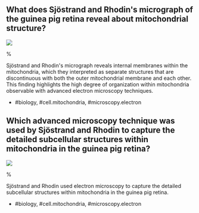 ## What does Sjöstrand and Rhodin's micrograph of the guinea pig retina reveal about mitochondrial structure?

![](https://cdn.mathpix.com/cropped/2024_07_05_edfac8a1b9262797c06eg-1.jpg?height=1279&width=898&top_left_y=195&top_left_x=313)

% 

Sjöstrand and Rhodin's micrograph reveals internal membranes within the mitochondria, which they interpreted as separate structures that are discontinuous with both the outer mitochondrial membrane and each other. This finding highlights the high degree of organization within mitochondria observable with advanced electron microscopy techniques.

- #biology, #cell.mitochondria, #microscopy.electron

## Which advanced microscopy technique was used by Sjöstrand and Rhodin to capture the detailed subcellular structures within mitochondria in the guinea pig retina?

![](https://cdn.mathpix.com/cropped/2024_07_05_edfac8a1b9262797c06eg-1.jpg?height=1279&width=898&top_left_y=195&top_left_x=313)

%

Sjöstrand and Rhodin used electron microscopy to capture the detailed subcellular structures within mitochondria in the guinea pig retina.

- #biology, #cell.mitochondria, #microscopy.electron